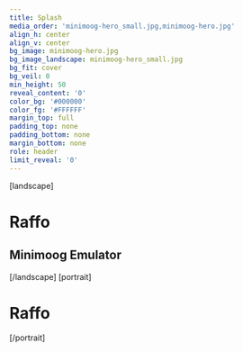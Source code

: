 ```yaml
---
title: Splash
media_order: 'minimoog-hero_small.jpg,minimoog-hero.jpg'
align_h: center
align_v: center
bg_image: minimoog-hero.jpg
bg_image_landscape: minimoog-hero_small.jpg
bg_fit: cover
bg_veil: 0
min_height: 50
reveal_content: '0'
color_bg: '#000000'
color_fg: '#FFFFFF'
margin_top: full
padding_top: none
padding_bottom: none
margin_bottom: none
role: header
limit_reveal: '0'
---
```


[landscape]
# Raffo
## Minimoog Emulator
[/landscape]
[portrait]
# Raffo
[/portrait]

